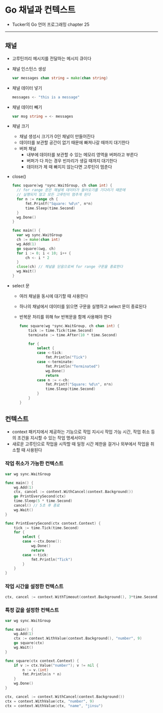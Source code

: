 # Go 채널과 컨텍스트

- Tucker의 Go 언어 프로그래밍 chapter 25

---

## 채널

- 고루틴끼리 메시지를 전달하는 메시지 큐이다

- 채널 인스턴스 생성

  ```go
  var messages chan string = make(chan string)
  ```

- 채널 데이터 넣기

  ```go
  messages <- "this is a message"
  ```

- 채널 데이터 빼기

  ```go
  var msg string = <- messages
  ```

- 채널 크기

  - 채널 생성시 크기가 0인 채널이 만들어진다
  - 데이터를 보관할 공간이 없기 때문에 빠져나갈 때까지 대기한다
  - 버퍼 채널
    - 내부에 데이터를 보관할 수 있는 메모리 영역을 버퍼라고 부른다 
    - 버퍼가 다 차는 경우 빈자리가 생길 때까지 대기한다
    - 데이터가 제 때 빠지지 않는다면 고루틴이 멈춘다 

- close()

  ```go
  func square(wg *sync.WaitGroup, ch chan int) {
  	// for range 문은 채널에 데이터가 들어오기를 기다리기 때문에
  	// 실행되지 않고 모든 고루틴이 멈추게 된다
  	for n := range ch {
  		fmt.Printf("Square: %d\n", n*n)
  		time.Sleep(time.Second)
  	}
  	wg.Done()
  }
  
  func main() {
  	var wg sync.WaitGroup
  	ch := make(chan int)
  	wg.Add(1)
  	go square(&wg, ch)
  	for i := 0; i < 10; i++ {
  		ch <- i * 2
  	}
  	close(ch) // 채널을 닫음으로써 for range 구문을 종료한다
  	wg.Wait()
  }
  ```

- select 문

  - 여러 채널을 동시에 대기할 때 사용한다

  - 하나의 채널에서 데이터를 읽으면 구문을 실행하고 select 문이 종료된다

  - 반복문 처리를 위해 for 반복문을 함께 사용해야 한다 

    ```go
    func square(wg *sync.WaitGroup, ch chan int) {
    	tick := time.Tick(time.Second)
    	terminate := time.After(10 * time.Second)
    
    	for {
    		select {
    		case <-tick:
    			fmt.Println("Tick")
    		case <-terminate:
    			fmt.Println("Terminated")
    			wg.Done()
    			return
    		case n := <-ch:
    			fmt.Printf("Square: %d\n", n*n)
    			time.Sleep(time.Second)
    		}
    	}
    }
    ```

## 컨텍스트

- context 패키지에서 제공하는 기능으로 작업 지시시 작업 가능 시간, 작업 취소 등의 조건을 지시할 수 있는 작업 명세서이다
- 새로운 고루틴으로 작업을 시작할 때 일정 시간 제한을 걸거나 외부에서 작업을 취소할 때 사용된다

### 작업 취소가 가능한 컨텍스트

```go
var wg sync.WaitGroup

func main() {
	wg.Add(1)
	ctx, cancel := context.WithCancel(context.Background())
	go PrintEverySecond(ctx)
	time.Sleep(5 * time.Second)
	cancel() // 5초 후 종료
	wg.Wait()
}

func PrintEverySecond(ctx context.Context) {
	tick := time.Tick(time.Second)
	for {
		select {
		case <-ctx.Done():
			wg.Done()
			return
		case <-tick:
			fmt.Println("Tick")
		}
	}
}
```

### 작업 시간을 설정한 컨텍스트

```go
ctx, cancel := context.WithTimeout(context.Background(), 3*time.Second)
```

### 특정 값을 설정한 컨텍스트

```go
var wg sync.WaitGroup

func main() {
	wg.Add(1)
	ctx := context.WithValue(context.Background(), "number", 9)
	go square(ctx)
	wg.Wait()
}

func square(ctx context.Context) {
	if v := ctx.Value("number"); v != nil {
		n := v.(int)
		fmt.Println(n * n)
	}
	wg.Done()
}
```

```go
ctx, cancel := context.WithCancel(context.Background())
ctx = context.WithValue(ctx, "number", 9)
ctx = context.WithValue(ctx, "name", "jinsu")
```


